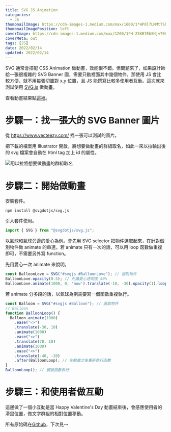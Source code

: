 ```yaml
---
title: SVG JS Animation
categories:
  - JS
thumbnailImage: https://cdn-images-1.medium.com/max/1600/1*HP8l7LMMt7Sh5UoO1T-yLQ.png
thumbnailImagePosition: left
coverImage: https://cdn-images-1.medium.com/max/1200/1*H-25KB7EbSHjv70HXrdl6w.png
coverMeta: out
tags: [JS]
date: 2022/02/14
updated: 2022/02/14
---
```


SVG 通常會搭配 CSS Animation 做動畫，效能很不錯。但問題來了，如果設計師給一張很複雜的 SVG Banner 圖，需要只動裡面其中幾個物件，那使用 JS 會比較方便，就不用每張切圖對 x,y 位置，且 JS 能撰寫比較多使用者互動。這次就來測試使用 [SVG.js](https://github.com/svgdotjs/svg.js) 做動畫。

<!--more-->

查看動畫結果點[這裡](https://annilla.github.io/svg-animate-js-test/svg-playground/dist/index.html)。

# 步驟一：找一張大的 SVG Banner 圖片

從 https://www.vecteezy.com/ 找一張可以測試的圖片。

把下載的檔案用 Illustrator 開啟，將想要做動畫的群組取名，如此一來以拉輸出後的 svg 檔案會自動在 html tag 加上 id 的屬性。

![用以拉將想要做動畫的群組取名](https://lh3.googleusercontent.com/pw/AM-JKLXnWoVOa7uTtIkkGUJfUAHbcmf3PUmTTE1yKqdaWG0-r6Pd9rAEr-DYqYOqsnFLbjgHIpNo0kvKTRKNYE9pGC5XAjj1oWOZLDiTKj5yLAjxUqjzFmGI1Oyuo-kiTCItxnC1sxCIU_Wpc6iPY-dse5ZhzA=w2206-h1378-no?authuser=0)

# 步驟二：開始做動畫

安裝套件。

```
npm install @svgdotjs/svg.js
```

引入套件使用。

```js
import { SVG } from "@svgdotjs/svg.js";
```

以氣球和氣球旁邊的愛心為例。會先用 SVG selector 把物件選取起來，在針對個別物件做 animate 的串連。若 animate 只有一次的話，可以用 loop 函數做重複即可，不需要另外寫 function。

先用愛心一次 animate 來說明。

```js
const BalloonLove = SVG("#svgjs #BalloonLove"); // 選取物件
BalloonLove.opacity(0.5); // 先讓愛心透明度 50%
BalloonLove.animate(1000, 0, 'now').translate(-10, -30).opacity(1).loop(true, true); // animate 動畫(duration, delay, 什麼時候開始), translate 移動位置, opacity 透明度 100%, loop 重複
```

若 animate 分多段的話，以氣球為例需要寫一個函數重複執行。

```js
const Balloon = SVG("#svgjs #Balloon"); // 選取物件
// Balloon
function BalloonLoop() {
  Balloon.animate(1000)
    .ease("<>")
    .translate(-30, 10)
    .animate(1000)
    .ease("<>")
    .translate(70, 10)
    .animate(1000)
    .ease("<>")
    .translate(-40, -20)
    .after(BalloonLoop); // 在動畫之後重新執行函數
}
BalloonLoop(); // 觸發函數執行
```

# 步驟三：和使用者做互動

這邊做了一個小互動是當 Happy Valentine's Day 動畫結束後，會感應使用者的滑鼠位置，做文字群組的相對位置移動。



所有原始碼在[Github](https://github.com/Annilla/svg-animate-js-test)，下次見～